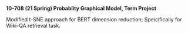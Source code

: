 **10-708 (21 Spring) Probablity Graphical Model, Term Project**

Modified t-SNE approach for BERT dimension reduction; Speicifically for Wiki-QA retrieval task.
